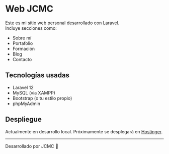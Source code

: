 # Web JCMC

Este es mi sitio web personal desarrollado con Laravel.  
Incluye secciones como:

- Sobre mí
- Portafolio
- Formación
- Blog
- Contacto

## Tecnologías usadas

- Laravel 12
- MySQL (via XAMPP)
- Bootstrap (o tu estilo propio)
- phpMyAdmin

## Despliegue

Actualmente en desarrollo local. Próximamente se desplegará en [Hostinger](https://www.hostinger.com/).

---

Desarrollado por JCMC 🚀
